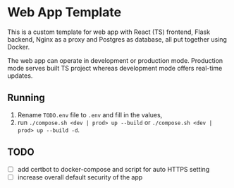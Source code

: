 # Web App Template

This is a custom template for web app with React (TS) frontend, Flask backend, Nginx as a proxy and Postgres as database, all put together using Docker.

The web app can operate in development or production mode. Production mode serves built TS project whereas development mode offers real-time updates.
## Running

1. Rename `TODO.env` file to `.env` and fill in the values,
2. run `./compose.sh <dev | prod> up --build` or `./compose.sh <dev | prod> up --build -d`.

## TODO

- [ ] add certbot to docker-compose and script for auto HTTPS setting
- [ ] increase overall default security of the app
